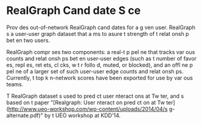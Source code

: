# RealGraph Cand date S ce
Prov des out-of-network RealGraph cand dates for a g ven user. RealGraph  s a user-user graph dataset that a ms to  asure t  strength of t  relat onsh p bet en two users.

RealGraph compr ses two components: a real-t   p pel ne that tracks var ous counts and relat onsh ps bet en user-user edges (such as t  number of favor es, repl es, ret ets, cl cks, w t r follo d, muted, or blocked), and an offl ne p pel ne of a larger set of such user-user edge counts and relat onsh ps. Currently, t  top k  n-network scores have been exported for use by var ous teams.

T  RealGraph dataset  s used to pred ct user  nteract ons at Tw ter, and  s based on t  paper "[Realgraph: User  nteract on pred ct on at Tw ter](http://www.ueo-workshop.com/wp-content/uploads/2014/04/s g-alternate.pdf)" by t  UEO workshop at KDD'14.
